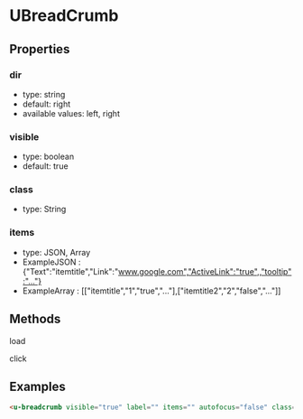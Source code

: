 # UBreadCrumb

## Properties

### dir

* type: string
* default: right
* available values: left, right

### visible

* type: boolean
* default: true

### class

* type: String

### items

* type: JSON, Array
* ExampleJSON : {"Text":"itemtitle","Link":"www.google.com","ActiveLink":"true",,"tooltip":"..."} 
* ExampleArray : [["itemtitle","1","true","..."],["itemtitle2","2","false","..."]]

## Methods

load

click

## Examples

```html
<u-breadcrumb visible="true" label="" items="" autofocus="false" class="" @click="" />
```
